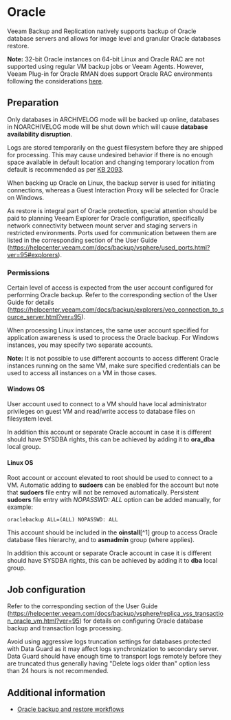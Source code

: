 # Oracle

Veeam Backup and Replication natively supports backup of Oracle database servers and allows for image level and granular Oracle databases restore.

**Note:** 32-bit Oracle instances on 64-bit Linux and Oracle RAC are not supported using regular VM backup jobs or Veeam Agents. However, Veeam Plug-in for Oracle RMAN does support Oracle RAC environments following the considerations [here](https://helpcenter.veeam.com/docs/backup/plugins/oracle_environment_planning.html#rac). 

## Preparation

Only databases in ARCHIVELOG mode will be backed up online, databases in NOARCHIVELOG mode will be shut down which will cause **database availability disruption**.

Logs are stored temporarily on the guest filesystem before they are shipped for processing. This may cause undesired behavior if there is no enough space available in default location and changing temporary location from default is recommended as per [KB 2093](https://www.veeam.com/kb2093).

When backing up Oracle on Linux, the backup server is used for initiating connections, whereas a Guest Interaction Proxy will be selected for Oracle on Windows.

As restore is integral part of Oracle protection, special attention should be paid to planning Veeam Explorer for Oracle configuration, specifically network connectivity between mount server and staging servers in restricted environments. Ports used for communication between them are listed in the corresponding section of the User Guide (https://helpcenter.veeam.com/docs/backup/vsphere/used_ports.html?ver=95#explorers).

### Permissions

Certain level of access is expected from the user account configured for performing Oracle backup. Refer to the corresponding section of the User Guide for details (https://helpcenter.veeam.com/docs/backup/explorers/veo_connection_to_source_server.html?ver=95).

When processing Linux instances, the same user account specified for application awareness is used to process the Oracle backup. For Windows instances, you may specify two separate accounts.

**Note:** It is not possible to use different accounts to access different Oracle instances running on the same VM, make sure specified credentials can be used to access all instances on a VM in those cases.

#### Windows OS

User account used to connect to a VM should have local administrator privileges on guest VM and read/write access to database files on filesystem level.

In addition this account or separate Oracle account in case it is different should have SYSDBA rights, this can be achieved by adding it to **ora_dba** local group.

#### Linux OS

Root account or account elevated to root should be used to connect to a VM. Automatic adding to **sudoers** can be enabled for the account but note that **sudoers** file entry will not be removed automatically. Persistent **sudoers** file entry with *NOPASSWD: ALL* option can be added manually, for example:

    oraclebackup ALL=(ALL) NOPASSWD: ALL

This account should be included in the **oinstall**[^1] group to access Oracle database files hierarchy, and to **asmadmin** group (where applies).

In addition this account or separate Oracle account in case it is different should have SYSDBA rights, this can be achieved by adding it to **dba** local group.

## Job configuration

Refer to the corresponding section of the User Guide (https://helpcenter.veeam.com/docs/backup/vsphere/replica_vss_transaction_oracle_vm.html?ver=95) for details on configuring Oracle database backup and transaction logs processing.

Avoid using aggressive logs truncation settings for databases protected with Data Guard as it may affect logs synchronization to secondary server. Data Guard should have enough time to transport logs remotely before they are truncated thus generally having "Delete logs older than" option less than 24 hours is not recommended.


## Additional information

* [Oracle backup and restore workflows](../../anatomy/applications/oracle.md)

